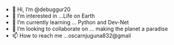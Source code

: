 - 👋 Hi, I’m @debuggur20
- 👀 I’m interested in ...Life on Earth
- 🌱 I’m currently learning ... Python and Dev-Net
- 💞️ I’m looking to collaborate on ... making the planet a paradise
- 📫 How to reach me ...oscarnjuguna832@gmail

<!---
debuggur20/debuggur20 is a ✨ special ✨ repository because its `README.md` (this file) appears on your GitHub profile.
You can click the Preview link to take a look at your changes.
--->
